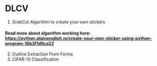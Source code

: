 # DLCV
1. GrabCut Algorithm to create your own stickers 
#### Read more about algorithm working here: https://python.plainenglish.io/create-your-own-sticker-using-python-program-16b3f1d9ca22
2. Outline Extraction From Forms
3. CIFAR-10 Classification 
